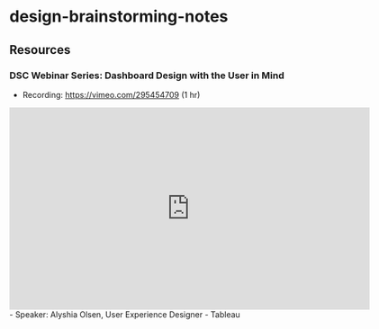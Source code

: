 # design-brainstorming-notes

## Resources

### DSC Webinar Series: Dashboard Design with the User in Mind
- Recording: https://vimeo.com/295454709 (1 hr)
<iframe src="https://player.vimeo.com/video/295454709?app_id=122963" width="640" height="360" frameborder="0" webkitallowfullscreen="" mozallowfullscreen="" allowfullscreen=""></iframe>
- Speaker: Alyshia Olsen, User Experience Designer - Tableau
